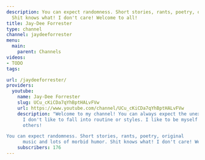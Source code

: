 ```yaml
---
description: You can expect randomness. Short stories, rants, poetry, original music and lots of morbid humor.
  Shit knows what! I don't care! Welcome to all!
title: Jay-Dee Forrester
type: channel
channel: jaydeeforrester
menu:
  main:
    parent: Channels
videos:
- TODO
tags:

url: /jaydeeforrester/
providers:
  youtube:
    name: Jay-Dee Forrester
    slug: UCu_cKiCDa7qYhBptHALvFVw
    url: https://www.youtube.com/channel/UCu_cKiCDa7qYhBptHALvFVw
    description: "Welcome to my channel! You can always expect the unexpected here.
      I don't like to fall into routine or styles. I like to be myself and learn about
      others!

You can expect randomness. Short stories, rants, poetry, original
      music and lots of morbid humor. Shit knows what! I don't care! Welcome to all!"
    subscribers: 176
---
```

